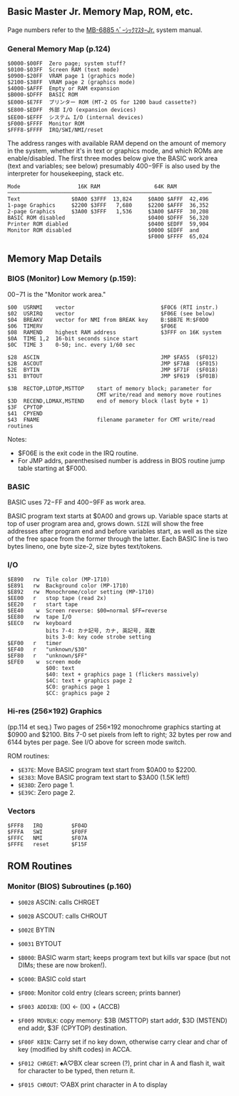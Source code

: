 Basic Master Jr. Memory Map, ROM, etc.
--------------------------------------

Page numbers refer to the [MB-6885 ﾍﾞｰｼｯｸﾏｽﾀｰJr.][ar-bmj] system manual.

### General Memory Map (p.124)

    $0000-$00FF  Zero page; system stuff?
    $0100-$03FF  Screen RAM (text mode)
    $0900-$20FF  VRAM page 1 (graphics mode)
    $2100-$38FF  VRAM page 2 (graphics mode)
    $4000-$AFFF  Empty or RAM expansion
    $B000-$DFFF  BASIC ROM
    $E000-$E7FF  プリンター ROM (MT-2 OS for 1200 baud cassette?)
    $E800-$EDFF  外部 I/O (expansion devices)
    $EE00-$EFFF  システム I/O (internal devices)
    $F000-$FFFF  Monitor ROM
    $FFF8-$FFFF  IRQ/SWI/NMI/reset

The address ranges with available RAM depend on the amount of memory in the
system, whether it's in text or graphics mode, and which ROMs are
enable/disabled. The first three modes below give the BASIC work area (text
and variables; see below) presumably $400-$9FF is also used by the
interpreter for housekeeping, stack etc.

    Mode                  16K RAM                 64K RAM
    ────────────────────────────────────────────────────────────────
    Text                $0A00 $3FFF  13,824     $0A00 $AFFF  42,496
    1-page Graphics     $2200 $3FFF   7,680     $2200 $AFFF  36,352
    2-page Graphics     $3A00 $3FFF   1,536     $3A00 $AFFF  30,208
    BASIC ROM disabled                          $0400 $DFFF  56,320
    Printer ROM diabled                         $0400 $EDFF  59,904
    Monitor ROM disabled                        $0000 $EDFF  and
                                                $F000 $FFFF  65,024

Memory Map Details
------------------

### BIOS (Monitor) Low Memory (p.159):

$00-$71 is the "Monitor work area."

    $00  USRNMI    vector                           $F0C6 (RTI instr.)
    $02  USRIRQ    vector                           $F06E (see below)
    $04  BREAKV    vector for NMI from BREAK key    B:$BB7E M:$F0D0
    $06  TIMERV                                     $F06E
    $08  RAMEND    highest RAM address              $3FFF on 16K system
    $0A  TIME 1,2  16-bit seconds since start
    $0C  TIME 3    0-50; inc. every 1/60 sec

    $28  ASCIN                                      JMP $FA55  ($F012)
    $2B  ASCOUT                                     JMP $F7AB  ($F015)
    $2E  BYTIN                                      JMP $F71F  ($F018)
    $31  BYTOUT                                     JMP $F619  ($F01B)

    $3B  RECTOP,LDTOP,MSTTOP    start of memory block; parameter for
                                CMT write/read and memory move routines
    $3D  RECEND,LDMAX,MSTEND    end of memory block (last byte + 1)
    $3F  CPYTOP
    $41  CPYEND
    $43  FNAME                  filename parameter for CMT write/read routines

Notes:
- $F06E is the exit code in the IRQ routine.
- For JMP addrs, parenthesised number is address in BIOS routine jump table
  starting at $F000.

### BASIC

BASIC uses $72-$FF and $400-$9FF as work area.

BASIC program text starts at $0A00 and grows up. Variable space starts
at top of user program area and, grows down. `SIZE` will show the free
addresses after program end and before variables start, as well as the size
of the free space from the former through the latter. Each BASIC line is
two bytes lineno, one byte size-2, size bytes text/tokens.

### I/O

    $E890   rw  Tile color (MP-1710)
    $E891   rw  Background color (MP-1710)
    $E892   rw  Monochrome/color setting (MP-1710)
    $EE00   r   stop tape (read 2x)
    $EE20   r   start tape
    $EE40    w  Screen reverse: $00=normal $FF=reverse
    $EE80   rw  tape I/O
    $EEC0   rw  keyboard
                bits 7-4: カナ記号, カナ, 英記号, 英数
                bits 3-0: key code strobe setting
    $EF00   r   timer
    $EF40   r   "unknown/$30"
    $EF80   r   "unknown/$FF"
    $EFE0    w  screen mode
                $00: text
                $40: text + graphics page 1 (flickers massively)
                $4C: text + graphics page 2
                $C0: graphics page 1
                $CC: graphics page 2

### Hi-res (256×192) Graphics

(pp.114 et seq.) Two pages of 256×192 monochrome graphics starting at
$0900 and $2100. Bits 7-0 set pixels from left to right; 32 bytes per
row and 6144 bytes per page. See I/O above for screen mode switch.

ROM routines:
- `$E37E`: Move BASIC program text start from $0A00 to $2200.
- `$E383`: Move BASIC program text start to $3A00 (1.5K left!)
- `$E38D`: Zero page 1.
- `$E39C`: Zero page 2.

### Vectors

    $FFF8   IRQ         $F04D
    $FFFA   SWI         $F0FF
    $FFFC   NMI         $F07A
    $FFFE   reset       $F15F


ROM Routines
------------

### Monitor (BIOS) Subroutines (p.160)


- `$0028` ASCIN: calls CHRGET
- `$002B` ASCOUT: calls CHROUT
- `$002E` BYTIN
- `$0031` BYTOUT


- `$B000`: BASIC warm start; keeps program text but kills var space
  (but not DIMs; these are now broken!).
- `$C000`: BASIC cold start

- `$F000`: Monitor cold entry (clears screen; prints banner)
- `$F003 ADDIXB`: (IX) ← (IX) + (ACCB)
- `$F009 MOVBLK`: copy memory: $3B (MSTTOP) start addr, $3D (MSTEND) end
  addr, $3F (CPYTOP) destination.
- `$F00F KBIN`: Carry set if no key down, otherwise carry clear and char of
  key (modified by shift codes) in ACCA.
- `$F012 CHRGET`: ♠A♡BX clear screen (?), print char in A and flash it,
  wait for character to be typed, then return it.
- `$F015 CHROUT`: ♡ABX print character in A to display



<!-------------------------------------------------------------------->
[ar-bmj]: https://archive.org/details/Hitachi_MB-6885_Basic_Master_Jr/
